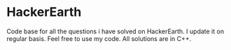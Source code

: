 # HackerEarth
Code base for all the questions i have solved on HackerEarth. I update it on regular basis. Feel free to use my code. All solutions are in C++. 
